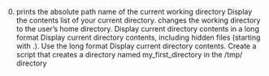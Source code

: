 0. prints the absolute path name of the current working directory
Display the contents list of your current directory.
changes the working directory to the user’s home directory.
Display current directory contents in a long format
Display current directory contents, including hidden files (starting with .). Use the long format
Display current directory contents.
Create a script that creates a directory named my_first_directory in the /tmp/ directory
